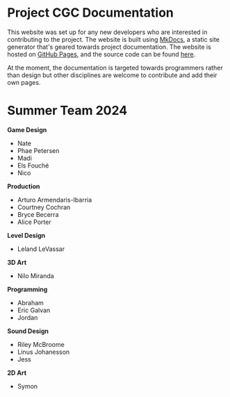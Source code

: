 # Project CGC Documentation

This website was set up for any new developers who are interested in contributing to the project. The website is built using [MkDocs](https://www.mkdocs.org/), a static site generator that's geared towards project documentation. The website is hosted on [GitHub Pages](https://pages.github.com/), and the source code can be found [here](https://github.com/ProjectCGC/docs-project-cgc).

At the moment, the documentation is targeted towards programmers rather than design but other disciplines are welcome to contribute and add their own pages.

# Summer Team 2024

**Game Design**

- Nate
- Phae Petersen
- Madi
- Els Fouché
- Nico

**Production**

- Arturo Armendaris-Ibarria
- Courtney Cochran
- Bryce Becerra
- Alice Porter

**Level Design**

- Leland LeVassar

**3D Art**

- Nilo Miranda

**Programming**

- Abraham
- Eric Galvan
- Jordan

**Sound Design**

- Riley McBroome
- Linus Johanesson
- Jess

**2D Art**

- Symon